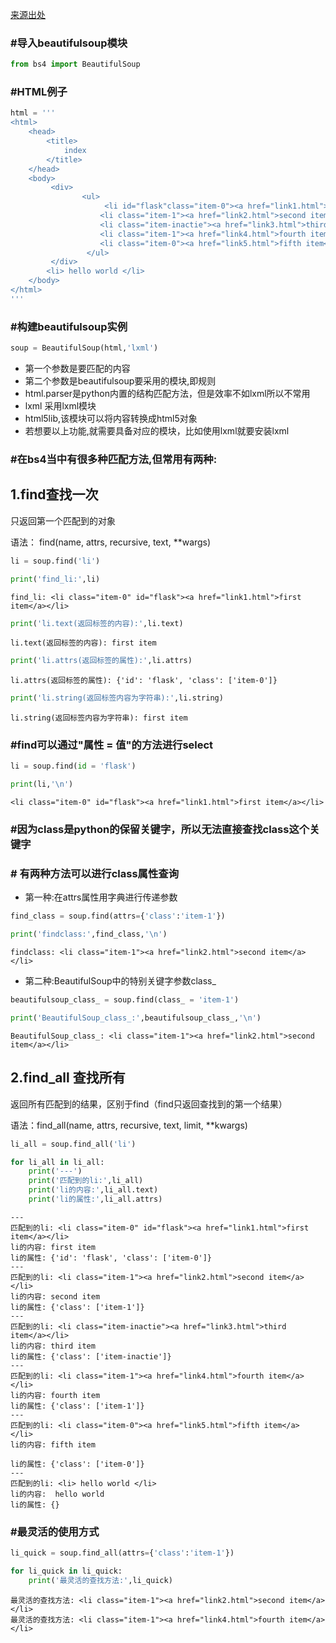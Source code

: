 [来源出处](https://blog.csdn.net/weixin_42970378/article/details/83108206)

### #导入beautifulsoup模块


```python
from bs4 import BeautifulSoup
```

### #HTML例子


```python
html = '''
<html>
    <head>
        <title>
            index
        </title>
    </head>
    <body>
         <div>
                <ul>
                     <li id="flask"class="item-0"><a href="link1.html">first item</a></li>
                    <li class="item-1"><a href="link2.html">second item</a></li>
                    <li class="item-inactie"><a href="link3.html">third item</a></li>
                    <li class="item-1"><a href="link4.html">fourth item</a></li>
                    <li class="item-0"><a href="link5.html">fifth item</a>
                 </ul>
         </div>
        <li> hello world </li>
    </body>
</html>
'''
```

### #构建beautifulsoup实例


```python
soup = BeautifulSoup(html,'lxml')
```

- 第一个参数是要匹配的内容
- 第二个参数是beautifulsoup要采用的模块,即规则
- html.parser是python内置的结构匹配方法，但是效率不如lxml所以不常用
- lxml 采用lxml模块
- html5lib,该模块可以将内容转换成html5对象
- 若想要以上功能,就需要具备对应的模块，比如使用lxml就要安装lxml

### #在bs4当中有很多种匹配方法,但常用有两种:

## 1.find查找一次

只返回第一个匹配到的对象

   语法：   find(name, attrs, recursive, text, **wargs)


```python
li = soup.find('li')
```


```python
print('find_li:',li)
```

    find_li: <li class="item-0" id="flask"><a href="link1.html">first item</a></li>
    


```python
print('li.text(返回标签的内容):',li.text)
```

    li.text(返回标签的内容): first item
    


```python
print('li.attrs(返回标签的属性):',li.attrs)
```

    li.attrs(返回标签的属性): {'id': 'flask', 'class': ['item-0']}
    


```python
print('li.string(返回标签内容为字符串):',li.string)
```

    li.string(返回标签内容为字符串): first item
    

### #find可以通过"属性 = 值"的方法进行select


```python
li = soup.find(id = 'flask')
```


```python
print(li,'\n')
```

    <li class="item-0" id="flask"><a href="link1.html">first item</a></li> 
    
    

### #因为class是python的保留关键字，所以无法直接查找class这个关键字

### # 有两种方法可以进行class属性查询
- 第一种:在attrs属性用字典进行传递参数


```python
find_class = soup.find(attrs={'class':'item-1'})
```


```python
print('findclass:',find_class,'\n')
```

    findclass: <li class="item-1"><a href="link2.html">second item</a></li> 
    
    

- 第二种:BeautifulSoup中的特别关键字参数class_


```python
beautifulsoup_class_ = soup.find(class_ = 'item-1')
```


```python
print('BeautifulSoup_class_:',beautifulsoup_class_,'\n')
```

    BeautifulSoup_class_: <li class="item-1"><a href="link2.html">second item</a></li> 
    
    

## 2.find_all 查找所有

返回所有匹配到的结果，区别于find（find只返回查找到的第一个结果）

语法：find_all(name, attrs, recursive, text, limit, **kwargs)


```python
li_all = soup.find_all('li')
```


```python
for li_all in li_all:
	print('---')
	print('匹配到的li:',li_all)
	print('li的内容:',li_all.text)
	print('li的属性:',li_all.attrs)
```

    ---
    匹配到的li: <li class="item-0" id="flask"><a href="link1.html">first item</a></li>
    li的内容: first item
    li的属性: {'id': 'flask', 'class': ['item-0']}
    ---
    匹配到的li: <li class="item-1"><a href="link2.html">second item</a></li>
    li的内容: second item
    li的属性: {'class': ['item-1']}
    ---
    匹配到的li: <li class="item-inactie"><a href="link3.html">third item</a></li>
    li的内容: third item
    li的属性: {'class': ['item-inactie']}
    ---
    匹配到的li: <li class="item-1"><a href="link4.html">fourth item</a></li>
    li的内容: fourth item
    li的属性: {'class': ['item-1']}
    ---
    匹配到的li: <li class="item-0"><a href="link5.html">fifth item</a>
    </li>
    li的内容: fifth item
    
    li的属性: {'class': ['item-0']}
    ---
    匹配到的li: <li> hello world </li>
    li的内容:  hello world 
    li的属性: {}
    

### #最灵活的使用方式


```python
li_quick = soup.find_all(attrs={'class':'item-1'})
```


```python
for li_quick in li_quick:
	print('最灵活的查找方法:',li_quick)
```

    最灵活的查找方法: <li class="item-1"><a href="link2.html">second item</a></li>
    最灵活的查找方法: <li class="item-1"><a href="link4.html">fourth item</a></li>
    
